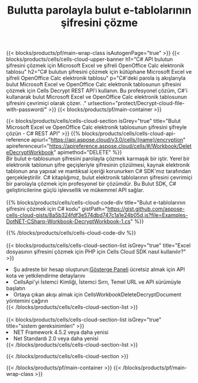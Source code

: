 ﻿---
title:  Bulutta parolayla bulut e-tablolarının şifresini çözme
description:  Microsoft Excel ve OpenOffice Calc için Bulut API'leri ve SDK'ları, bulut dosyalarındaki parolayla şifreyi çözer. Cells Cloud API ile bulut e-tablolarının şifresini çözün. SDK, çeşitli geliştirme dillerini destekler. Bunlar arasında Android, C#, Go, Java, NodeJS, Perl, PHP, Python, Ruby ve Swift bulunur.
---
{{< blocks/products/pf/main-wrap-class isAutogenPage="true" >}}
{{< blocks/products/cells/cells-cloud-upper-banner h1="C# API bulutun şifresini çözmek için Microsoft Excel ve şifreli OpenOffice Calc elektronik tablosu" h2="C# bulutun şifresini çözmek için kütüphane Microsoft Excel ve şifreli OpenOffice Calc elektronik tablosu" p="C#\'deki parola iş akışlarıyla bulut Microsoft Excel ve OpenOffice Calc elektronik tablosunun şifresini çözmek için Cells Decrypt REST API\'i kullanın. Bu profesyonel çözüm, C#\'i kullanarak bulut Microsoft Excel ve OpenOffice Calc elektronik tablosunun şifresini çevrimiçi olarak çözer. ." urlsection="protect/Decrypt-cloud-file-with-password/" >}}
{{< blocks/products/pf/main-container >}}

{{< blocks/products/cells/cells-cloud-section isGrey="true" title="Bulut Microsoft Excel ve OpenOffice Calc elektronik tablosunun şifresini şifreyle çözün - C# REST API" >}}
{{% blocks/products/cells/cells-cloud-api-reference apiurl="https://api.aspose.cloud/v3.0/cells/{name}/encryption" apireferenceurl="https://apireference.aspose.cloud/cells/#/Workbook/DeleteDecryptWorkbook" apimethod="DELETE" %}}
<br/>
Bir bulut e-tablosunun şifresini parolayla çözmek karmaşık bir iştir. Yerel bir elektronik tablonun şifre geçişleriyle şifresinin çözülmesi, kaynak elektronik tablonun ana yapısal ve mantıksal içeriği korunurken C# SDK'mız tarafından gerçekleştirilir. C# kitaplığımız, bulut elektronik tablolarının şifresini çevrimiçi bir parolayla çözmek için profesyonel bir çözümdür. Bu Bulut SDK, C# geliştiricilerine güçlü işlevsellik ve mükemmel API sağlar.
<br/>
<br/>
{{% blocks/products/cells/cells-cloud-code-div title="Bulut e-tablolarının şifresini çözmek için C# kodu" gistPath="https://gist.github.com/aspose-cells-cloud-gists/8a5b324fdf3e574dbd747c1a1e24b05d.js?file=Examples-DotNET-CSharp-Workbook-DecryptWorkbook-1.cs" %}}
  
{{% /blocks/products/cells/cells-cloud-code-div %}}
<br/>
<br/>
{{< blocks/products/cells/cells-cloud-section-list isGrey="true" title="Excel dosyasının şifresini çözmek için PHP için Cells Cloud SDK nasıl kullanılır?" >}}
<li> Şu adreste bir hesap oluşturun:<a href="https://dashboard.aspose.cloud/">Gösterge Paneli</a> ücretsiz almak için API kota ve yetkilendirme detaylarını</li>
<li>CellsApi'yi İstemci Kimliği, İstemci Sırrı, Temel URL ve API sürümüyle başlatın</li>
<li>Ortaya çıkan akışı almak için CellsWorkbookDeleteDecryptDocument yöntemini çağırın</li>
{{< /blocks/products/cells/cells-cloud-section-list >}}
<br/>
<br/>
{{< blocks/products/cells/cells-cloud-section-list isGrey="true" title="sistem gereksinimleri" >}}
<li>NET Framework 4.5.2 veya daha yenisi</li>
<li>Net Standardı 2.0 veya daha yenisi</li>
{{< /blocks/products/cells/cells-cloud-section-list >}}

{{< /blocks/products/cells/cells-cloud-section >}}

{{< /blocks/products/pf/main-container >}}
{{< /blocks/products/pf/main-wrap-class >}}
